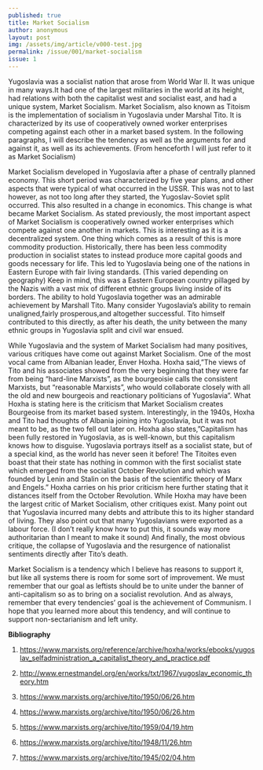 ```yaml
---
published: true
title: Market Socialism
author: anonymous
layout: post
img: /assets/img/article/v000-test.jpg
permalink: /issue/001/market-socialism
issue: 1
---
```


Yugoslavia was a socialist nation that arose from World War II. It was unique in many ways.It had one of the largest militaries in the world at its height, had relations with both the capitalist west and socialist east, and had a unique system, Market Socialism. Market Socialism, also known as Titoism is the implementation of socialism in Yugoslavia under Marshal Tito.  It is characterized by its use of cooperatively owned worker enterprises competing against each other in a market based system. In the following paragraphs, I will describe the tendency as well as the arguments for and against it, as well as its achievements. (From henceforth I will just refer to it as Market Socialism)

Market Socialism developed in Yugoslavia after a phase of centrally planned economy. This short period was characterized by five year plans, and other aspects that were typical of what occurred in the USSR. This was not to last however, as not too long after they started, the Yugoslav-Soviet split occurred. This also resulted in a change in economics. This change is what became Market Socialism. As stated previously, the most important aspect of Market Socialism is cooperatively owned worker enterprises which compete against one another in markets. This is interesting as it is a decentralized system. One thing which comes as a result of this is more commodity production. Historically, there has been less commodity production in socialist states to instead produce more capital goods and goods necessary for life. This led to Yugoslavia being one of the nations in Eastern Europe with fair  living standards. (This varied depending on geography) Keep in mind, this was a Eastern European country pillaged by the Nazis with a vast mix of different ethnic groups living inside of its borders. The ability to hold Yugoslavia together was an admirable achievement by Marshall Tito. Many consider Yugoslavia’s ability to remain unaligned,fairly prosperous,and altogether successful. Tito himself contributed to this directly, as after his death, the unity between the many ethnic groups in Yugoslavia split and civil war ensued. 

While Yugoslavia and the system of Market Socialism had many positives, various critiques have come out against Market Socialism. One of the most vocal came from Albanian leader, Enver Hoxha. Hoxha said,”The views of Tito and his associates showed from the very beginning that they were far from being “hard-line Marxists”, as the bourgeoisie calls the consistent Marxists, but “reasonable Marxists”, who would collaborate closely with all the old and new bourgeois and reactionary politicians of Yugoslavia”. What Hoxha is stating here is the criticism that Market Socialism creates Bourgeoise from its market based system. Interestingly, in the 1940s, Hoxha and Tito had thoughts of Albania joining into Yugoslavia, but it was not meant to be, as the two fell out later on. Hoxha also states,”Capitalism has been fully restored in Yugoslavia, as is well-known, but this capitalism knows how to disguise. Yugoslavia portrays itself as a socialist state, but of a special kind, as the world has never seen it before! The Titoites even boast that their state has nothing in common with the first socialist state which emerged from the socialist October Revolution and which was founded by Lenin and Stalin on the basis of the scientific theory of Marx and Engels.” Hoxha carries on his prior criticism here further stating that it distances itself from the October Revolution. While Hoxha may have been the largest critic of Market Socialism, other critiques exist. Many point out that Yugoslavia incurred many debts and attribute this to its higher standard of living. They also point out that many Yugoslavians were exported as a labour force. (I don’t really know how to put this, it sounds way more authoritarian than I meant to make it sound) And finally, the most obvious critique, the collapse of Yugoslavia and the resurgence of nationalist sentiments directly after Tito’s death. 

Market Socialism is a tendency which I believe has reasons to support it, but like all systems there is room for some sort of improvement. We must remember that our goal as leftists should be to unite under the banner of anti-capitalism so as to bring on a socialist revolution. And as always, remember that every tendencies’ goal is the achievement of Communism. I hope that you learned more about this tendency, and will continue to support non-sectarianism and left unity.

**Bibliography**

1. https://www.marxists.org/reference/archive/hoxha/works/ebooks/yugoslav_selfadministration_a_capitalist_theory_and_practice.pdf

2. http://www.ernestmandel.org/en/works/txt/1967/yugoslav_economic_theory.htm

3. https://www.marxists.org/archive/tito/1950/06/26.htm

4. https://www.marxists.org/archive/tito/1950/06/26.htm

5. https://www.marxists.org/archive/tito/1959/04/19.htm

6. https://www.marxists.org/archive/tito/1948/11/26.htm

7. https://www.marxists.org/archive/tito/1945/02/04.htm
